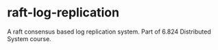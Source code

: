 # raft-log-replication

A raft consensus based log replication system.
Part of 6.824 Distributed System course.
